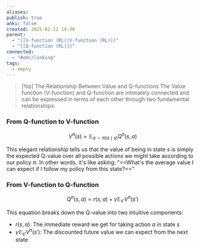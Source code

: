 ```yaml
---
aliases: 
publish: true
anki: false
created: 2025-02-12 14:30
parent:
  - "[[V-function (RL)|V-function (RL)]]"
  - "[[Q-function (RL)]]"
connected:
  - "#обс/linking"
tags:
  - empty
---
```


> [!tip] The Relationship Between Value and Q-functions
The Value function (V-function) and Q-function are intimately connected and can be expressed in terms of each other through two fundamental relationships:

### From Q-function to V-function
$${V^{\pi}(s) = \mathbb{E}_{a \sim \pi(a \mid s)} Q^{\pi}(s, a)}$$

This elegant relationship tells us that the value of being in state $s$ is simply the expected Q-value over all possible actions we might take according to our policy $\pi$. In other words, it's like asking: "==What's the average value I can expect if I follow my policy from this state?=="

### From V-function to Q-function
$${Q^{\pi}(s, a) = r(s, a) + \gamma \mathbb{E}_{s'} V^{\pi}(s')}$$

This equation breaks down the Q-value into two intuitive components:
- $r(s,a)$: The immediate reward we get for taking action $a$ in state $s$
- $\gamma \mathbb{E}_{s'} V^{\pi}(s')$: The discounted future value we can expect from the next state
